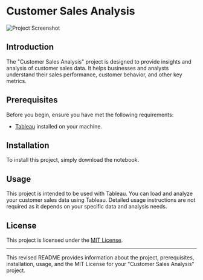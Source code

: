 
# Customer Sales Analysis

![Project Screenshot](https://github.com/ameyagidh/CustomerSales/assets/65457905/7a1c0ed5-0cfa-4c93-bb87-8096728e110f)

## Introduction

The "Customer Sales Analysis" project is designed to provide insights and analysis of customer sales data. It helps businesses and analysts understand their sales performance, customer behavior, and other key metrics.

## Prerequisites

Before you begin, ensure you have met the following requirements:

- [Tableau](https://www.tableau.com/) installed on your machine.

## Installation

To install this project, simply download the notebook.

## Usage

This project is intended to be used with Tableau. You can load and analyze your customer sales data using Tableau. Detailed usage instructions are not required as it depends on your specific data and analysis needs.

## License

This project is licensed under the [MIT License](LICENSE).

---

This revised README provides information about the project, prerequisites, installation, usage, and the MIT License for your "Customer Sales Analysis" project.
